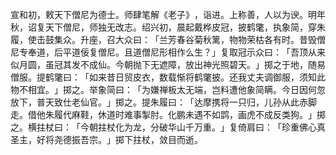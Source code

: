 宣和初，敕天下僧尼为德士。师肆笔解《老子》​，诣进。上称善，人以为谀。明年秋，诏复天下僧尼，师独无改志。绍兴初，晨起戴桦皮冠，披鹤氅，执象简，穿朱履，使击鼓集众。升座，召大众曰：​「兰芳春谷菊秋篱，物物荣枯各有时。昔毁僧尼专奉道，后平道佞复僧尼。且道僧尼形相作么生？​」复取冠示众曰：​「吾顶从来似月圆，虽冠其发不成仙。今朝抛下无遮障，放出神光照碧天。​」掷之于地，随易僧服。提鹤氅曰：​「如来昔日贸皮衣，数载惭将鹤氅披。还我丈夫调御服，须知此物不相宜。​」掷之。举象简曰：​「为嫌禅板太无端，岂料遭他象简瞒。今日因何忽放下，普天致仕老仙官。​」掷之。提朱履曰：​「达摩携将一只归，儿孙从此赤脚走。借他朱履代麻鞋，休道时难事掣肘。化鹏未遇不如鹍，画虎不成反类狗。​」掷之。横拄杖曰：​「今朝拄杖化为龙，分破华山千万重。​」复倚肩曰：​「珍重佛心真圣主，好将尧德振吾宗。​」掷下拄杖，敛目而逝。